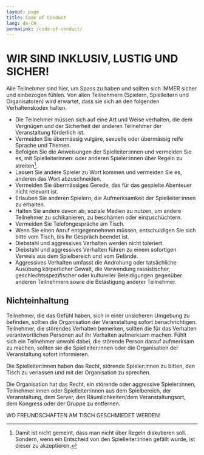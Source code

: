 ```yaml
---
layout: page
title: Code of Conduct
lang: de-CH
permalink: /code-of-conduct/
---
```


# WIR SIND INKLUSIV, LUSTIG UND SICHER!

Alle Teilnehmer sind hier, um Spass zu haben und sollten sich IMMER sicher und einbezogen fühlen. Von allen Teilnehmern (Spielern, Spielleitern und Organisatoren) wird erwartet, dass sie sich an den folgenden Verhaltenskodex halten.

- Die Teilnehmer müssen sich auf eine Art und Weise verhalten, die dem Vergnügen und der Sicherheit der anderen Teilnehmer der Veranstaltung förderlich ist.
- Vermeiden Sie übermässig vulgäre, sexuelle oder übermässig reife Sprache und Themen.
- Befolgen Sie die Anweisungen der Spielleiter:innen und vermeiden Sie es, mit Spielleiterinnen: oder anderen Spieler:innen über Regeln zu streiten[^1].
- Lassen Sie andere Spieler zu Wort kommen und vermeiden Sie es, anderen das Wort abzuschneiden.
- Vermeiden Sie übermässiges Gerede, das für das gespielte Abenteuer nicht relevant ist.
- Erlauben Sie anderen Spielern, die Aufmerksamkeit der Spielleiter:innen zu erhalten.
- Halten Sie andere davon ab, soziale Medien zu nutzen, um andere Teilnehmer zu schikanieren, zu beschämen oder einzuschüchtern.
- Vermeiden Sie Telefongespräche am Tisch.
- Wenn Sie einen Anruf entgegennehmen müssen, entschuldigen Sie sich bitte vom Tisch, bis Ihr Gespräch beendet ist.
- Diebstahl und aggressives Verhalten werden nicht toleriert.
- Diebstahl und aggressives Verhalten führen zu einem sofortigen Verweis aus dem Spielbereich und vom Gelände.
- Aggressives Verhalten umfasst die Androhung oder tatsächliche Ausübung körperlicher Gewalt, die Verwendung rassistischer, geschlechtsspezifischer oder kultureller Beleidigungen gegenüber anderen Teilnehmern sowie die Belästigung anderer Teilnehmer.

[^1]: Damit ist nicht gemeint, dass man nicht über Regeln diskutieren soll. Sondern, wenn ein Entscheid von den Spielleiter:innen gefällt wurde, ist dieser zu akzeptieren.

## Nichteinhaltung

Teilnehmer, die das Gefühl haben, sich in einer unsicheren Umgebung zu befinden, sollten die Organisation der Veranstaltung sofort benachrichtigen. Teilnehmer, die störendes Verhalten bemerken, sollten die für das Verhalten verantwortlichen Personen auf ihr Verhalten aufmerksam machen. Fühlt sich ein Teilnehmer unwohl dabei, die störende Person darauf aufmerksam zu machen, sollten sie die Spielleiter:innen oder die Organisation der Veranstaltung sofort informieren.

Die Spielleiter:innen haben das Recht, störende Spieler:innen zu bitten, den Tisch zu verlassen und mit der Organisation zu sprechen.

Die Organisation hat das Recht, ein störende oder aggressive Spieler:innen, Teilnehmer:innen oder Spielleiter:innen aus dem Spielbereich, der Veranstaltung, dem Server, den Räumlichkeiten/dem Veranstaltungsort, dem Kongress oder der Gruppe zu entfernen.

WO FREUNDSCHAFTEN AM TISCH GESCHMIEDET WERDEN!
